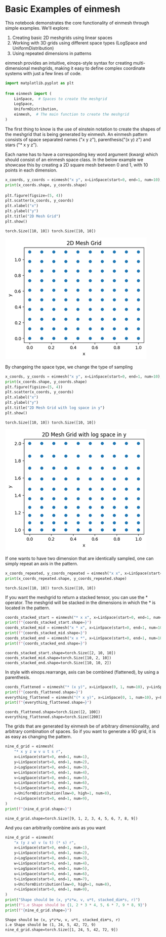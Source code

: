 # Basic Examples of einmesh

This notebook demonstrates the core functionality of einmesh through simple examples. We'll explore:

1. Creating basic 2D meshgrids using linear spaces
2. Working with 3D grids using different space types (LogSpace and UniformDistribution)
3. Using repeated dimensions in patterns

einmesh provides an intuitive, einops-style syntax for creating multi-dimensional meshgrids, making it easy to define complex coordinate systems with just a few lines of code.



```python
import matplotlib.pyplot as plt

from einmesh import (
    LinSpace,  # Spaces to create the meshgrid
    LogSpace,
    UniformDistribution,
    einmesh,  # The main function to create the meshgrid
)
```

The first thing to know is the use of einstein notation to create the shapes of the meshgrid that is being generated by einmesh. An einmesh pattern consists of space separated names ("x y z"), parenthesis("(x y) z") and stars ("* x y z").

Each name has to have a corresponding key word argument (kwarg) which should consist of an einmesh space class. In the below example we showcase this by creating a 2D square mesh between 0 and 1, with 10 points in each dimension.


```python
x_coords, y_coords = einmesh("x y", x=LinSpace(start=0, end=1, num=10), y=LinSpace(start=0, end=1.1, num=10))
print(x_coords.shape, y_coords.shape)

plt.figure(figsize=(5, 4))
plt.scatter(x_coords, y_coords)
plt.xlabel("x")
plt.ylabel("y")
plt.title("2D Mesh Grid")
plt.show()
```

    torch.Size([10, 10]) torch.Size([10, 10])




![png](basics_files/basics_3_1.png)



By changeing the space type, we change the type of sampling


```python
x_coords, y_coords = einmesh("x y", x=LinSpace(start=0, end=1, num=10), y=LogSpace(start=0, end=1, num=10, base=2))
print(x_coords.shape, y_coords.shape)
plt.figure(figsize=(5, 4))
plt.scatter(x_coords, y_coords)
plt.xlabel("x")
plt.ylabel("y")
plt.title("2D Mesh Grid with log space in y")
plt.show()
```

    torch.Size([10, 10]) torch.Size([10, 10])




![png](basics_files/basics_5_1.png)



If one wants to have two dimension that are identically sampled, one can simply repeat an axis in the pattern.


```python
x_coords_repeated, y_coords_repeated = einmesh("x x", x=LinSpace(start=0, end=1, num=10))
print(x_coords_repeated.shape, y_coords_repeated.shape)
```

    torch.Size([10, 10]) torch.Size([10, 10])


If you want the meshgrid to return a stacked tensor, you can use the * operator. The meshgrid will be stacked in the dimensions in which the * is located in the pattern.


```python
coords_stacked_start = einmesh("* x x", x=LinSpace(start=0, end=1, num=10))
print(f"{coords_stacked_start.shape=}")
coords_stacked_mid = einmesh("x * x", x=LinSpace(start=0, end=1, num=10))
print(f"{coords_stacked_mid.shape=}")
coords_stacked_end = einmesh("x x *", x=LinSpace(start=0, end=1, num=10))
print(f"{coords_stacked_end.shape=}")
```

    coords_stacked_start.shape=torch.Size([2, 10, 10])
    coords_stacked_mid.shape=torch.Size([10, 2, 10])
    coords_stacked_end.shape=torch.Size([10, 10, 2])


In style with einops.rearrange, axis can be combined (flattened), by using a parenthesis.


```python
coords_flattened = einmesh("* (x y)", x=LinSpace(0, 1, num=10), y=LinSpace(0, 1, num=10))
print(f"{coords_flattened.shape=}")
everything_flattened = einmesh("(* x y)", x=LinSpace(0, 1, num=10), y=LinSpace(0, 1, num=10))
print(f"{everything_flattened.shape=}")
```

    coords_flattened.shape=torch.Size([2, 100])
    everything_flattened.shape=torch.Size([200])


The grids that are generated by einmesh be of arbitrary dimensionality, and arbitrary combination of spaces. So if you want to generate a 9D grid, it is as easy as changing the pattern.


```python
nine_d_grid = einmesh(
    "* x y z w v u t s r",
    x=LinSpace(start=0, end=1, num=1),
    y=LinSpace(start=0, end=1, num=2),
    z=LogSpace(start=0, end=1, num=3),
    w=LinSpace(start=0, end=1, num=4),
    v=LogSpace(start=0, end=1, num=5),
    u=LinSpace(start=0, end=1, num=6),
    t=LinSpace(start=0, end=1, num=7),
    s=UniformDistribution(low=0, high=1, num=8),
    r=LinSpace(start=0, end=1, num=9),
)
print(f"{nine_d_grid.shape=}")
```

    nine_d_grid.shape=torch.Size([9, 1, 2, 3, 4, 5, 6, 7, 8, 9])


And you can arbitrarily combine axis as you want


```python
nine_d_grid = einmesh(
    "x (y z w) v (u t) (* s) r",
    x=LinSpace(start=0, end=1, num=1),
    y=LinSpace(start=0, end=1, num=2),
    z=LogSpace(start=0, end=1, num=3),
    w=LinSpace(start=0, end=1, num=4),
    v=LogSpace(start=0, end=1, num=5),
    u=LinSpace(start=0, end=1, num=6),
    t=LinSpace(start=0, end=1, num=7),
    s=UniformDistribution(low=0, high=1, num=8),
    r=LinSpace(start=0, end=1, num=9),
)
print("Shape should be (x, y*z*w, v, u*t, stacked_dim*s, r)")
print(f"i.e Shape should be {1, 2 * 3 * 4, 5, 6 * 7, 9 * 8, 9}")
print(f"{nine_d_grid.shape=}")
```

    Shape should be (x, y*z*w, v, u*t, stacked_dim*s, r)
    i.e Shape should be (1, 24, 5, 42, 72, 9)
    nine_d_grid.shape=torch.Size([1, 24, 5, 42, 72, 9])
